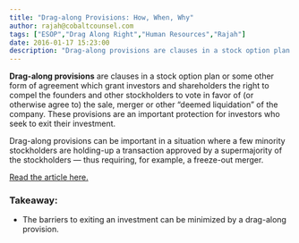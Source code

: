 ```yaml
---
title: "Drag-along Provisions: How, When, Why"
author: rajah@cobaltcounsel.com
tags: ["ESOP","Drag Along Right","Human Resources","Rajah"]
date: 2016-01-17 15:23:00
description: "Drag-along provisions are clauses in a stock option plan or some other form of agreement which grant investors and shareholders the right to compel the founders and other stockholders to vote in favor of (or otherwise agree to) the sale, merger or other “deemed liquidation” of the company."
---
```




**Drag-along provisions** are clauses in a stock option plan or some other form of agreement which grant investors and shareholders the right to compel the founders and other stockholders to vote in favor of (or otherwise agree to) the sale, merger or other “deemed liquidation” of the company. These provisions are an important protection for investors who seek to exit their investment. 

Drag-along provisions can be important in a situation where a few minority stockholders are holding-up a transaction approved by a supermajority of the stockholders — thus requiring, for example, a freeze-out merger.

[Read the article here.](http://venturebeat.com/2011/04/25/demystifying-the-vc-term-sheet-drag-along-provisions/)

### Takeaway:
- The barriers to exiting an investment can be minimized by a drag-along provision.
